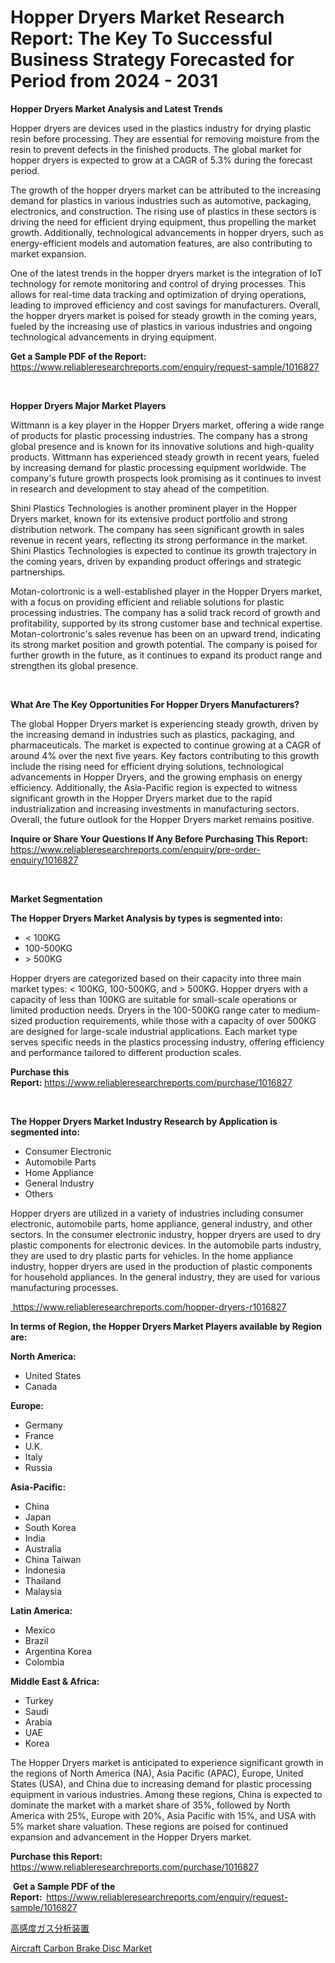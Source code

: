 <p><h1>Hopper Dryers Market Research Report: The Key To Successful Business Strategy Forecasted for Period from 2024 - 2031</h1></p><p><strong>Hopper Dryers Market Analysis and Latest Trends</strong></p>
<p><p>Hopper dryers are devices used in the plastics industry for drying plastic resin before processing. They are essential for removing moisture from the resin to prevent defects in the finished products. The global market for hopper dryers is expected to grow at a CAGR of 5.3% during the forecast period. </p><p>The growth of the hopper dryers market can be attributed to the increasing demand for plastics in various industries such as automotive, packaging, electronics, and construction. The rising use of plastics in these sectors is driving the need for efficient drying equipment, thus propelling the market growth. Additionally, technological advancements in hopper dryers, such as energy-efficient models and automation features, are also contributing to market expansion.</p><p>One of the latest trends in the hopper dryers market is the integration of IoT technology for remote monitoring and control of drying processes. This allows for real-time data tracking and optimization of drying operations, leading to improved efficiency and cost savings for manufacturers. Overall, the hopper dryers market is poised for steady growth in the coming years, fueled by the increasing use of plastics in various industries and ongoing technological advancements in drying equipment.</p></p>
<p><strong>Get a Sample PDF of the Report:&nbsp;</strong> <a href="https://www.reliableresearchreports.com/enquiry/request-sample/1016827">https://www.reliableresearchreports.com/enquiry/request-sample/1016827</a></p>
<p>&nbsp;</p>
<p><strong>Hopper Dryers Major Market Players</strong></p>
<p><p>Wittmann is a key player in the Hopper Dryers market, offering a wide range of products for plastic processing industries. The company has a strong global presence and is known for its innovative solutions and high-quality products. Wittmann has experienced steady growth in recent years, fueled by increasing demand for plastic processing equipment worldwide. The company's future growth prospects look promising as it continues to invest in research and development to stay ahead of the competition.</p><p>Shini Plastics Technologies is another prominent player in the Hopper Dryers market, known for its extensive product portfolio and strong distribution network. The company has seen significant growth in sales revenue in recent years, reflecting its strong performance in the market. Shini Plastics Technologies is expected to continue its growth trajectory in the coming years, driven by expanding product offerings and strategic partnerships.</p><p>Motan-colortronic is a well-established player in the Hopper Dryers market, with a focus on providing efficient and reliable solutions for plastic processing industries. The company has a solid track record of growth and profitability, supported by its strong customer base and technical expertise. Motan-colortronic's sales revenue has been on an upward trend, indicating its strong market position and growth potential. The company is poised for further growth in the future, as it continues to expand its product range and strengthen its global presence.</p></p>
<p>&nbsp;</p>
<p><strong>What Are The Key Opportunities For Hopper Dryers Manufacturers?</strong></p>
<p><p>The global Hopper Dryers market is experiencing steady growth, driven by the increasing demand in industries such as plastics, packaging, and pharmaceuticals. The market is expected to continue growing at a CAGR of around 4% over the next five years. Key factors contributing to this growth include the rising need for efficient drying solutions, technological advancements in Hopper Dryers, and the growing emphasis on energy efficiency. Additionally, the Asia-Pacific region is expected to witness significant growth in the Hopper Dryers market due to the rapid industrialization and increasing investments in manufacturing sectors. Overall, the future outlook for the Hopper Dryers market remains positive.</p></p>
<p><strong>Inquire or Share Your Questions If Any Before Purchasing This Report:</strong> <a href="https://www.reliableresearchreports.com/enquiry/pre-order-enquiry/1016827">https://www.reliableresearchreports.com/enquiry/pre-order-enquiry/1016827</a></p>
<p>&nbsp;</p>
<p><strong>Market Segmentation</strong></p>
<p><strong>The Hopper Dryers Market Analysis by types is segmented into:</strong></p>
<p><ul><li>< 100KG</li><li>100-500KG</li><li>> 500KG</li></ul></p>
<p><p>Hopper dryers are categorized based on their capacity into three main market types: < 100KG, 100-500KG, and > 500KG. Hopper dryers with a capacity of less than 100KG are suitable for small-scale operations or limited production needs. Dryers in the 100-500KG range cater to medium-sized production requirements, while those with a capacity of over 500KG are designed for large-scale industrial applications. Each market type serves specific needs in the plastics processing industry, offering efficiency and performance tailored to different production scales.</p></p>
<p><strong>Purchase this Report:&nbsp;</strong><a href="https://www.reliableresearchreports.com/purchase/1016827">https://www.reliableresearchreports.com/purchase/1016827</a></p>
<p>&nbsp;</p>
<p><strong>The Hopper Dryers Market Industry Research by Application is segmented into:</strong></p>
<p><ul><li>Consumer Electronic</li><li>Automobile Parts</li><li>Home Appliance</li><li>General Industry</li><li>Others</li></ul></p>
<p><p>Hopper dryers are utilized in a variety of industries including consumer electronic, automobile parts, home appliance, general industry, and other sectors. In the consumer electronic industry, hopper dryers are used to dry plastic components for electronic devices. In the automobile parts industry, they are used to dry plastic parts for vehicles. In the home appliance industry, hopper dryers are used in the production of plastic components for household appliances. In the general industry, they are used for various manufacturing processes.</p></p>
<p><a href="https://www.reliableresearchreports.com/hopper-dryers-r1016827">&nbsp;https://www.reliableresearchreports.com/hopper-dryers-r1016827</a></p>
<p><strong>In terms of Region, the Hopper Dryers Market Players available by Region are:</strong></p>
<p>
    <p> <strong> North America: </strong>
        <ul>
            <li>United States</li>
            <li>Canada</li>
        </ul>
        </p> 
    <p> <strong> Europe: </strong>
        <ul>
            <li>Germany</li>
            <li>France</li>
            <li>U.K.</li>
            <li>Italy</li>
            <li>Russia</li>
        </ul>
        </p> 
    <p> <strong> Asia-Pacific: </strong>
        <ul>
            <li>China</li>
            <li>Japan</li>
            <li>South Korea</li>
            <li>India</li>
            <li>Australia</li>
            <li>China Taiwan</li>
            <li>Indonesia</li>
            <li>Thailand</li>
            <li>Malaysia</li>
        </ul>
        </p> 
    <p> <strong> Latin America: </strong>
        <ul>
            <li>Mexico</li>
            <li>Brazil</li>
            <li>Argentina Korea</li>
            <li>Colombia</li>
        </ul>
        </p> 
    <p> <strong> Middle East & Africa: </strong>
        <ul>
            <li>Turkey</li>
            <li>Saudi</li>
            <li>Arabia</li>
            <li>UAE</li>
            <li>Korea</li>
        </ul>
    </p>
    </p>
<p><p>The Hopper Dryers market is anticipated to experience significant growth in the regions of North America (NA), Asia Pacific (APAC), Europe, United States (USA), and China due to increasing demand for plastic processing equipment in various industries. Among these regions, China is expected to dominate the market with a market share of 35%, followed by North America with 25%, Europe with 20%, Asia Pacific with 15%, and USA with 5% market share valuation. These regions are poised for continued expansion and advancement in the Hopper Dryers market.</p></p>
<p><strong>Purchase this Report: </strong><a href="https://www.reliableresearchreports.com/purchase/1016827">https://www.reliableresearchreports.com/purchase/1016827</a></p>
<p>&nbsp;<strong>Get a Sample PDF of the Report:&nbsp;&nbsp;</strong><a href="https://www.reliableresearchreports.com/enquiry/request-sample/1016827">https://www.reliableresearchreports.com/enquiry/request-sample/1016827</a></p>
<p><strong></strong></p>
<p><p><a href="https://github.com/ppmazlotr77499/Market-Research-Report-List-1/blob/main/177605128488.md">高感度ガス分析装置</a></p><p><a href="https://github.com/GroverBarry/Market-Research-Report-List-4/blob/main/aircraft-carbon-brake-disc-market.md">Aircraft Carbon Brake Disc Market</a></p></p>